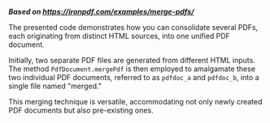 ***Based on <https://ironpdf.com/examples/merge-pdfs/>***

The presented code demonstrates how you can consolidate several PDFs, each originating from distinct HTML sources, into one unified PDF document.

Initially, two separate PDF files are generated from different HTML inputs. The method `PdfDocument.mergePdf` is then employed to amalgamate these two individual PDF documents, referred to as `pdfdoc_a` and `pdfdoc_b`, into a single file named "merged."

This merging technique is versatile, accommodating not only newly created PDF documents but also pre-existing ones.
